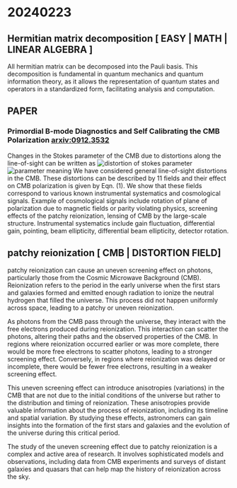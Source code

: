 # 20240223

## Hermitian matrix decomposition \[ EASY | MATH | LINEAR ALGEBRA ]

All hermitian matrix can be decomposed into the Pauli basis. This decomposition is fundamental in quantum mechanics and quantum information theory, as it allows the representation of quantum states and operators in a standardized form, facilitating analysis and computation.

## PAPER

### Primordial B-mode Diagnostics and Self Calibrating the CMB Polarization [arxiv:0912.3532](https://arxiv.org/abs/0912.3532v1)

Changes in the Stokes parameter of the CMB due to distortions along the line-of-sight can be written as ![distortion of stokes parameter](fig/0223\_1.jpg) ![parameter meaning](fig/0223\_2.jpg) We have considered general line-of-sight distortions in the CMB. These distortions can be described by 11 fields and their effect on CMB polarization is given by Eqn. (1). We show that these fields correspond to various known instrumental systematics and cosmological signals. Example of cosmological signals include rotation of plane of polarization due to magnetic fields or parity violating physics, screening effects of the patchy reionization, lensing of CMB by the large-scale structure. Instrumental systematics include gain fluctuation, differential gain, pointing, beam ellipticity, differential beam ellipticity, detector rotation.

## patchy reionization \[ CMB | DISTORTION FIELD]

patchy reionization can cause an uneven screening effect on photons, particularly those from the Cosmic Microwave Background (CMB). Reionization refers to the period in the early universe when the first stars and galaxies formed and emitted enough radiation to ionize the neutral hydrogen that filled the universe. This process did not happen uniformly across space, leading to a patchy or uneven reionization.

As photons from the CMB pass through the universe, they interact with the free electrons produced during reionization. This interaction can scatter the photons, altering their paths and the observed properties of the CMB. In regions where reionization occurred earlier or was more complete, there would be more free electrons to scatter photons, leading to a stronger screening effect. Conversely, in regions where reionization was delayed or incomplete, there would be fewer free electrons, resulting in a weaker screening effect.

This uneven screening effect can introduce anisotropies (variations) in the CMB that are not due to the initial conditions of the universe but rather to the distribution and timing of reionization. These anisotropies provide valuable information about the process of reionization, including its timeline and spatial variation. By studying these effects, astronomers can gain insights into the formation of the first stars and galaxies and the evolution of the universe during this critical period.

The study of the uneven screening effect due to patchy reionization is a complex and active area of research. It involves sophisticated models and observations, including data from CMB experiments and surveys of distant galaxies and quasars that can help map the history of reionization across the sky.
